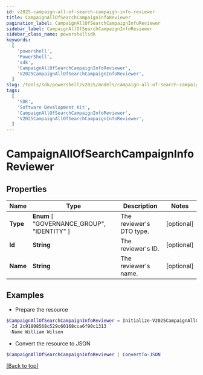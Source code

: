 ```yaml
---
id: v2025-campaign-all-of-search-campaign-info-reviewer
title: CampaignAllOfSearchCampaignInfoReviewer
pagination_label: CampaignAllOfSearchCampaignInfoReviewer
sidebar_label: CampaignAllOfSearchCampaignInfoReviewer
sidebar_class_name: powershellsdk
keywords:
  [
    'powershell',
    'PowerShell',
    'sdk',
    'CampaignAllOfSearchCampaignInfoReviewer',
    'V2025CampaignAllOfSearchCampaignInfoReviewer',
  ]
slug: /tools/sdk/powershell/v2025/models/campaign-all-of-search-campaign-info-reviewer
tags:
  [
    'SDK',
    'Software Development Kit',
    'CampaignAllOfSearchCampaignInfoReviewer',
    'V2025CampaignAllOfSearchCampaignInfoReviewer',
  ]
---
```


# CampaignAllOfSearchCampaignInfoReviewer

## Properties

| Name | Type | Description | Notes |
| --- | --- | --- | --- |
| **Type** | **Enum** [ "GOVERNANCE_GROUP", "IDENTITY" ] | The reviewer's DTO type. | [optional] |
| **Id** | **String** | The reviewer's ID. | [optional] |
| **Name** | **String** | The reviewer's name. | [optional] |

## Examples

- Prepare the resource

```powershell
$CampaignAllOfSearchCampaignInfoReviewer = Initialize-V2025CampaignAllOfSearchCampaignInfoReviewer  -Type IDENTITY `
 -Id 2c91808568c529c60168cca6f90c1313 `
 -Name William Wilson
```

- Convert the resource to JSON

```powershell
$CampaignAllOfSearchCampaignInfoReviewer | ConvertTo-JSON
```

[[Back to top]](#)
